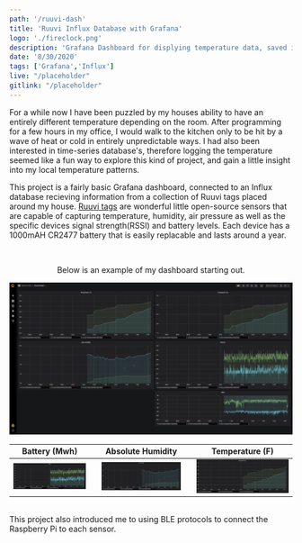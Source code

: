 ```yaml
---
path: '/ruuvi-dash'
title: 'Ruuvi Influx Database with Grafana'
logo: './fireclock.png'
description: 'Grafana Dashboard for displying temperature data, saved in a time series influx database.'
date: '8/30/2020'
tags: ['Grafana','Influx']
live: "/placeholder"
gitlink: "/placeholder"
---
```

<link href="C:\Users\Monolith\Documents\programming\webdev\Gatsby-Portfolio\src\components\layout.scss" rel="stylesheet"></link>


For a while now I have been puzzled by my houses ability to have an entirely different temperature depending on the room. After programming for a few hours in my office, I would walk to the kitchen only to be hit by a wave of heat or cold in entirely unpredictable ways. I had also been interested in time-series database's, therefore logging the temperature seemed like a fun way to explore this kind of project, and gain a little insight into my local temperature patterns.

This project is a fairly basic Grafana dashboard, connected to an Influx database recieving information from a collection of Ruuvi tags placed around my house. <a href="https://ruuvi.com/">Ruuvi tags</a> are wonderful little open-source sensors that are capable of capturing temperature, humidity, air pressure as well as the specific devices signal strength(RSSI) and battery levels. Each device has a 1000mAH CR2477 battery that is easily replacable and lasts around a year.

<br>
<center>

Below is an example of my dashboard starting out. 

</center>

![My Ruuvi Dashboard](./ruuvi_dash.png)
<!-- <img src="./ruuvi_dash.png"></img> -->
 
<!-- ![Temperature in Farenheit](./temperature_f.png) -->

<!-- ![Temperature in Celcius](./temperature_celcius.png) -->



<center>

Battery (Mwh)                                                      |    |  Absolute Humidity                                                       |    | Temperature (F)
:------------------------------------------------------------------:|:----------:|:------------------------------------------------------------------:|:----------:|:------------------------------------------------------------------:
![Battery](./battery.png) |    |  ![Absolute Humidity](./absolute_humidity.png)                     |    |  ![Temperature in Farenheit](./temperature_f.png)

</center>


<br>
This project also introduced me to using BLE protocols to connect the Raspberry Pi to each sensor.


 <!-- ![Alt text here](./fireclock.png) -->